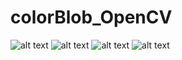 # colorBlob_OpenCV
![alt text](https://1.bp.blogspot.com/-zmU37Gc6P1w/YFc6HRjamTI/AAAAAAAAAfU/qcli5fcWaaQ4g1EFuh6H2h9fwBZL8_KFgCLcBGAsYHQ/s1920/Screenshot_20210321-162517_color%2Bblob%2Bivan.jpg)
![alt text](https://1.bp.blogspot.com/-foinDoYHj-U/YFc6Gjk-PJI/AAAAAAAAAfM/9Y_QFFub8msIut8-aoE5oQw0prNxH1v0QCLcBGAsYHQ/s1920/Screenshot_20210321-162514_color%2Bblob%2Bivan.jpg)
![alt text](https://1.bp.blogspot.com/-9fTsW5JlWno/YFc6Gbm1MNI/AAAAAAAAAfI/-LTFTpz8mTsF8yG28VnHOqQDl6KXAMF1ACLcBGAsYHQ/s1920/Screenshot_20210321-162511_color%2Bblob%2Bivan.jpg)
![alt text](https://1.bp.blogspot.com/-GhBPdq7rP-U/YFc6GzOxWDI/AAAAAAAAAfQ/wXh2yH6TBpcepz-E_MBgosfrrK_OJ21YgCLcBGAsYHQ/s1920/Screenshot_20210321-162506_color%2Bblob%2Bivan.jpg)
